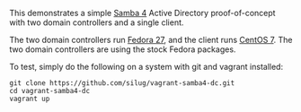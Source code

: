 This demonstrates a simple [Samba 4](https://www.samba.org/) Active Directory
proof-of-concept with two domain controllers and a single client.

The two domain controllers run
[Fedora 27](https://app.vagrantup.com/fedora/boxes/beta-27-cloud-base),
and the client runs [CentOS 7](https://atlas.hashicorp.com/centos/boxes/7).
The two domain controllers are using the stock Fedora packages.

To test, simply do the following on a system with git and vagrant installed:

    git clone https://github.com/silug/vagrant-samba4-dc.git
    cd vagrant-samba4-dc
    vagrant up
